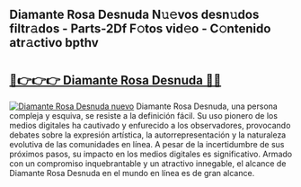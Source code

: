 ## Diamante Rosa Desnuda N𝚞𝚎vos desn𝚞dos filtr𝚊dos - Parts-2Df F𝚘tos vid𝚎o - C𝚘ntenido atr𝚊ctivo bpthv

# <h2><a href="http://mbb29c4.tromn.icu/?c=Diamante+Rosa+Desnuda">🔗👉👉👉 Diamante Rosa Desnuda 🔗🔗</a></h2>

[![Diamante Rosa Desnuda nuevo](https://i.imgur.com/pEAQMta.gif)](http://mbb29c4.tromn.icu/?c=Diamante+Rosa+Desnuda)
Diamante Rosa Desnuda, una persona compleja y esquiva, se resiste a la definición fácil. Su uso pionero de los medios digitales ha cautivado y enfurecido a los observadores, provocando debates sobre la expresión artística, la autorrepresentación y la naturaleza evolutiva de las comunidades en línea. A pesar de la incertidumbre de sus próximos pasos, su impacto en los medios digitales es significativo. Armado con un compromiso inquebrantable y un atractivo innegable, el alcance de Diamante Rosa Desnuda en el mundo en línea es de gran alcance.
